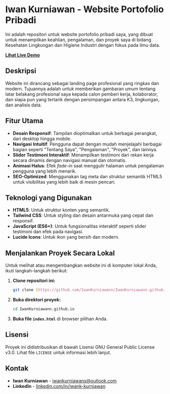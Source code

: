 # Iwan Kurniawan - Website Portofolio Pribadi

Ini adalah repositori untuk website portofolio pribadi saya, yang dibuat untuk menampilkan keahlian, pengalaman, dan proyek saya di bidang Kesehatan Lingkungan dan Higiene Industri dengan fokus pada ilmu data.

[**Lihat Live Demo**](https://iwankurniawann.github.io/)

## Deskripsi

Website ini dirancang sebagai landing page profesional yang ringkas dan modern. Tujuannya adalah untuk memberikan gambaran umum tentang latar belakang profesional saya kepada calon pemberi kerja, kolaborator, dan siapa pun yang tertarik dengan persimpangan antara K3, lingkungan, dan analisis data.

## Fitur Utama

* **Desain Responsif**: Tampilan dioptimalkan untuk berbagai perangkat, dari desktop hingga mobile.
* **Navigasi Intuitif**: Pengguna dapat dengan mudah menjelajahi berbagai bagian seperti "Tentang Saya", "Pengalaman", "Proyek", dan lainnya.
* **Slider Testimoni Interaktif**: Menampilkan testimoni dari rekan kerja secara dinamis dengan navigasi manual dan otomatis.
* **Animasi Halus**: Efek *fade-in* saat menggulir halaman untuk pengalaman pengguna yang lebih menarik.
* **SEO-Optimized**: Menggunakan tag meta dan struktur semantik HTML5 untuk visibilitas yang lebih baik di mesin pencari.

## Teknologi yang Digunakan

* **HTML5**: Untuk struktur konten yang semantik.
* **Tailwind CSS**: Untuk styling dan desain antarmuka yang cepat dan responsif.
* **JavaScript (ES6+)**: Untuk fungsionalitas interaktif seperti slider testimoni dan efek pada navigasi.
* **Lucide Icons**: Untuk ikon yang bersih dan modern.

## Menjalankan Proyek Secara Lokal

Untuk melihat atau mengembangkan website ini di komputer lokal Anda, ikuti langkah-langkah berikut:

1.  **Clone repositori ini:**
    ```sh
    git clone [https://github.com/IwanKurniawann/IwanKurniawann.github.io.git](https://github.com/IwanKurniawann/IwanKurniawann.github.io.git)
    ```
2.  **Buka direktori proyek:**
    ```sh
    cd IwanKurniawann.github.io
    ```
3.  **Buka file `index.html`** di browser pilihan Anda.

## Lisensi

Proyek ini didistribusikan di bawah Lisensi GNU General Public License v3.0. Lihat file `LICENSE` untuk informasi lebih lanjut.

## Kontak

* **Iwan Kurniawan** - [iwankurniawans@outlook.com](mailto:iwankurniawans@outlook.com)
* **LinkedIn** - [linkedin.com/in/iwank-kurniawan](https://www.linkedin.com/in/iwank-kurniawan/)
